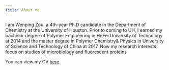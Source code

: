 ```yaml
---
title: About me
---
```


I am Wenping Zou, a 4th-year Ph.D candidate in the Department of Chemistry at the University of Houston. Prior to coming to UH, I earned my bachelor degree of Polymer Engineering in HeFei University of Technology at 2014 and the master degree in Polymer Chemistry& Physics in University of Science and Technology of China at 2017. Now my research interests focus on studies of microbiology and fluorescent proteins

You can view my CV [here](/CV.docx).